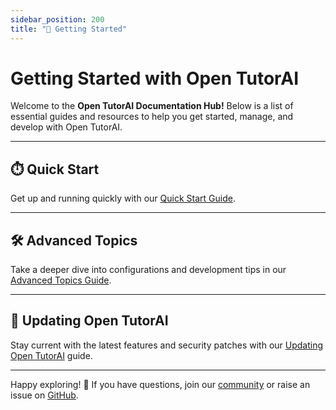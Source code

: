 ```yaml
---
sidebar_position: 200
title: "🚀 Getting Started"
---
```


# Getting Started with Open TutorAI

Welcome to the **Open TutorAI Documentation Hub!** Below is a list of essential guides and resources to help you get started, manage, and develop with Open TutorAI.

---

## ⏱️ Quick Start  

Get up and running quickly with our [Quick Start Guide](/getting-started/quick-start).

---

## 🛠️ Advanced Topics  

Take a deeper dive into configurations and development tips in our [Advanced Topics Guide](/getting-started/advanced-topics).

---

## 🔄 Updating Open TutorAI

Stay current with the latest features and security patches with our [Updating Open TutorAI](./updating) guide.

---

Happy exploring! 🎉 If you have questions, join our [community](https://discord.gg/5rJgQTnV4s) or raise an issue on [GitHub](https://github.com/open-TutorAI/open-TutorAI).
